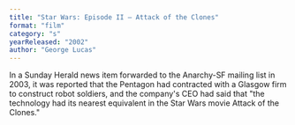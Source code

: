 ```yaml
---
title: "Star Wars: Episode II – Attack of the Clones"
format: "film"
category: "s"
yearReleased: "2002"
author: "George Lucas"
---
```

In a Sunday Herald news item forwarded to the  Anarchy-SF mailing list in 2003, it was reported that the Pentagon had  contracted with a Glasgow firm to construct robot soldiers, and the company's  CEO had said that "the technology had its nearest equivalent in the Star Wars  movie Attack of the Clones."